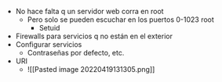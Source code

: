 - No hace falta q un servidor web corra en root
	- Pero solo se pueden escuchar en los puertos 0-1023 root
		- Setuid
- Firewalls para servicios q no están en el exterior
- Configurar servicios
	- Contraseñas por defecto, etc.
- URI
	- ![[Pasted image 20220419131305.png]]
